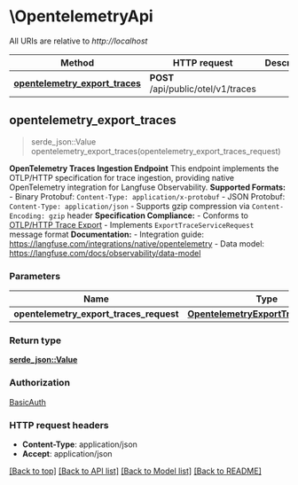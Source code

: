 # \OpentelemetryApi

All URIs are relative to *http://localhost*

Method | HTTP request | Description
------------- | ------------- | -------------
[**opentelemetry_export_traces**](OpentelemetryApi.md#opentelemetry_export_traces) | **POST** /api/public/otel/v1/traces | 



## opentelemetry_export_traces

> serde_json::Value opentelemetry_export_traces(opentelemetry_export_traces_request)


**OpenTelemetry Traces Ingestion Endpoint**  This endpoint implements the OTLP/HTTP specification for trace ingestion, providing native OpenTelemetry integration for Langfuse Observability.  **Supported Formats:** - Binary Protobuf: `Content-Type: application/x-protobuf` - JSON Protobuf: `Content-Type: application/json` - Supports gzip compression via `Content-Encoding: gzip` header  **Specification Compliance:** - Conforms to [OTLP/HTTP Trace Export](https://opentelemetry.io/docs/specs/otlp/#otlphttp) - Implements `ExportTraceServiceRequest` message format  **Documentation:** - Integration guide: https://langfuse.com/integrations/native/opentelemetry - Data model: https://langfuse.com/docs/observability/data-model

### Parameters


Name | Type | Description  | Required | Notes
------------- | ------------- | ------------- | ------------- | -------------
**opentelemetry_export_traces_request** | [**OpentelemetryExportTracesRequest**](OpentelemetryExportTracesRequest.md) |  | [required] |

### Return type

[**serde_json::Value**](serde_json::Value.md)

### Authorization

[BasicAuth](../README.md#BasicAuth)

### HTTP request headers

- **Content-Type**: application/json
- **Accept**: application/json

[[Back to top]](#) [[Back to API list]](../README.md#documentation-for-api-endpoints) [[Back to Model list]](../README.md#documentation-for-models) [[Back to README]](../README.md)

